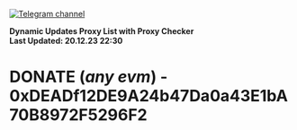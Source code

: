 [![Telegram channel](https://img.shields.io/endpoint?url=https://runkit.io/damiankrawczyk/telegram-badge/branches/master?url=https://t.me/n4z4v0d)](https://t.me/n4z4v0d) 

**Dynamic Updates Proxy List with Proxy Checker**  
**Last Updated: 20.12.23 22:30**

# DONATE (_any evm_) - 0xDEADf12DE9A24b47Da0a43E1bA70B8972F5296F2
